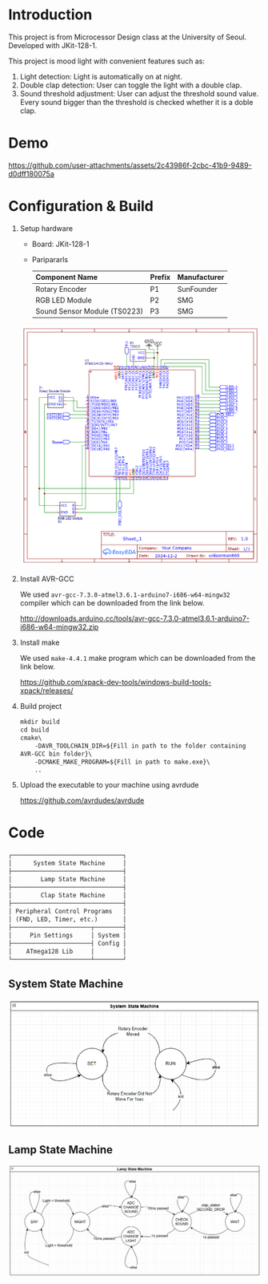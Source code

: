 # Introduction
This project is from Microcessor Design class at the University of Seoul. Developed with JKit-128-1.

This project is mood light with convenient features such as:
1. Light detection: Light is automatically on at night.
2. Double clap detection: User can toggle the light with a double clap.
3. Sound threshold adjustment: User can adjust the threshold sound value. Every sound bigger than the threshold is checked whether it is a doble clap.

# Demo

https://github.com/user-attachments/assets/2c43986f-2cbc-41b9-9489-d0dff180075a

# Configuration & Build
1. Setup hardware
    
    - Board: JKit-128-1
    - Paripararls

        | Component Name       | Prefix | Manufacturer |
        |---------------------|--------|--------------|
        | Rotary Encoder       | P1     | SunFounder   |
        | RGB LED Module       | P2     | SMG          |
        | Sound Sensor Module (TS0223) | P3     | SMG   



    ![](assets/circuit.png)

2. Install AVR-GCC

    We used `avr-gcc-7.3.0-atmel3.6.1-arduino7-i686-w64-mingw32` compiler which can be downloaded from the link below.

    http://downloads.arduino.cc/tools/avr-gcc-7.3.0-atmel3.6.1-arduino7-i686-w64-mingw32.zip

3. Install make

    We used `make-4.4.1` make program which can be downloaded from the link below.

    https://github.com/xpack-dev-tools/windows-build-tools-xpack/releases/

4. Build project
    ```
    mkdir build
    cd build
    cmake\
        -DAVR_TOOLCHAIN_DIR=${Fill in path to the folder containing AVR-GCC bin folder}\
        -DCMAKE_MAKE_PROGRAM=${Fill in path to make.exe}\
        ..
    ```

5. Upload the executable to your machine using avrdude

    https://github.com/avrdudes/avrdude


# Code
```
┌───────────────────────────────┐
│      System State Machine     │
├───────────────────────────────┤
│        Lamp State Machine     │
├───────────────────────────────┤
│        Clap State Machine     │
├───────────────────────────────┤
│ Peripheral Control Programs   │
│ (FND, LED, Timer, etc.)       │
├──────────────────────┬────────┤
│     Pin Settings     │ System │
├──────────────────────┤ Config │
│    ATmega128 Lib     │        │
└──────────────────────┴────────┘
```

## System State Machine
![](assets/system_state_machine.png)

## Lamp State Machine
![](assets/lamp_state_machine.png)
